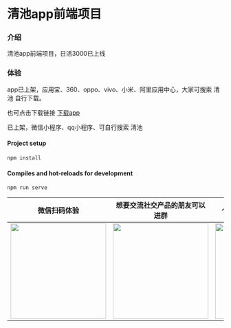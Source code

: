 # 清池app前端项目

### 介绍
清池app前端项目，日活3000已上线

### 体验

app已上架，应用宝、360、oppo、vivo、小米、阿里应用中心，大家可搜索 清池 自行下载。

也可点击下载链接 [下载app](https://openbox.mobilem.360.cn/index/d/sid/4534383)

已上架，微信小程序、qq小程序、可自行搜索 清池

#### Project setup
```
npm install
```

#### Compiles and hot-reloads for development
```
npm run serve
```
<table>
  <thead>
  <tr>
    <th>微信扫码体验</th>
    <th>想要交流社交产品的朋友可以进群</th>
    <th>个人微信，有问题可以咨询</th>
  </tr>
  </thead>
  <tbody>
  <tr>
      <td align="center" valign="middle">
        <img width="222px" src="https://cdxapp-1257733245.cos.ap-beijing.myqcloud.com/qingchi/home/qingchiwxcode.jpg!thumbnail">
      </td>
      <td align="center" valign="middle">
        <img width="222px" src="https://cdxapp-1257733245.cos.ap-beijing.myqcloud.com/qingchi/static/qqgroupcode.png">
      </td>
      <td align="center" valign="middle">
        <img width="222px" src="https://cdxapp-1257733245.cos.ap-beijing.myqcloud.com/qingchi/static/wxcode.png">
      </td>
    </tr>
  <tr></tr>
  </tbody>
</table>
